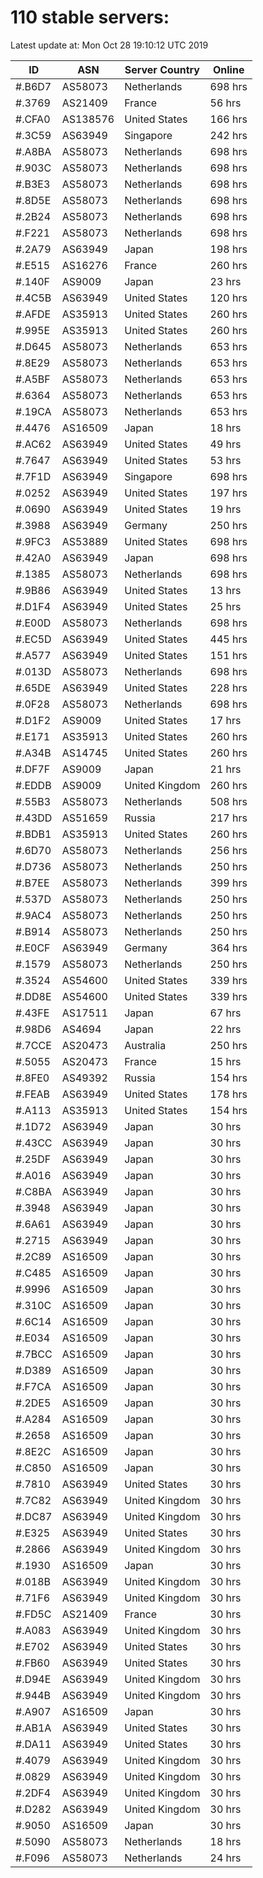 # 110 stable servers:

Latest update at: Mon Oct 28 19:10:12 UTC 2019

| ID | ASN | Server Country | Online |
| -- | --- | -------------- | ------ |
| #.B6D7 | AS58073 | Netherlands | 698 hrs |
| #.3769 | AS21409 | France | 56 hrs |
| #.CFA0 | AS138576 | United States | 166 hrs |
| #.3C59 | AS63949 | Singapore | 242 hrs |
| #.A8BA | AS58073 | Netherlands | 698 hrs |
| #.903C | AS58073 | Netherlands | 698 hrs |
| #.B3E3 | AS58073 | Netherlands | 698 hrs |
| #.8D5E | AS58073 | Netherlands | 698 hrs |
| #.2B24 | AS58073 | Netherlands | 698 hrs |
| #.F221 | AS58073 | Netherlands | 698 hrs |
| #.2A79 | AS63949 | Japan | 198 hrs |
| #.E515 | AS16276 | France | 260 hrs |
| #.140F | AS9009 | Japan | 23 hrs |
| #.4C5B | AS63949 | United States | 120 hrs |
| #.AFDE | AS35913 | United States | 260 hrs |
| #.995E | AS35913 | United States | 260 hrs |
| #.D645 | AS58073 | Netherlands | 653 hrs |
| #.8E29 | AS58073 | Netherlands | 653 hrs |
| #.A5BF | AS58073 | Netherlands | 653 hrs |
| #.6364 | AS58073 | Netherlands | 653 hrs |
| #.19CA | AS58073 | Netherlands | 653 hrs |
| #.4476 | AS16509 | Japan | 18 hrs |
| #.AC62 | AS63949 | United States | 49 hrs |
| #.7647 | AS63949 | United States | 53 hrs |
| #.7F1D | AS63949 | Singapore | 698 hrs |
| #.0252 | AS63949 | United States | 197 hrs |
| #.0690 | AS63949 | United States | 19 hrs |
| #.3988 | AS63949 | Germany | 250 hrs |
| #.9FC3 | AS53889 | United States | 698 hrs |
| #.42A0 | AS63949 | Japan | 698 hrs |
| #.1385 | AS58073 | Netherlands | 698 hrs |
| #.9B86 | AS63949 | United States | 13 hrs |
| #.D1F4 | AS63949 | United States | 25 hrs |
| #.E00D | AS58073 | Netherlands | 698 hrs |
| #.EC5D | AS63949 | United States | 445 hrs |
| #.A577 | AS63949 | United States | 151 hrs |
| #.013D | AS58073 | Netherlands | 698 hrs |
| #.65DE | AS63949 | United States | 228 hrs |
| #.0F28 | AS58073 | Netherlands | 698 hrs |
| #.D1F2 | AS9009 | United States | 17 hrs |
| #.E171 | AS35913 | United States | 260 hrs |
| #.A34B | AS14745 | United States | 260 hrs |
| #.DF7F | AS9009 | Japan | 21 hrs |
| #.EDDB | AS9009 | United Kingdom | 260 hrs |
| #.55B3 | AS58073 | Netherlands | 508 hrs |
| #.43DD | AS51659 | Russia | 217 hrs |
| #.BDB1 | AS35913 | United States | 260 hrs |
| #.6D70 | AS58073 | Netherlands | 256 hrs |
| #.D736 | AS58073 | Netherlands | 250 hrs |
| #.B7EE | AS58073 | Netherlands | 399 hrs |
| #.537D | AS58073 | Netherlands | 250 hrs |
| #.9AC4 | AS58073 | Netherlands | 250 hrs |
| #.B914 | AS58073 | Netherlands | 250 hrs |
| #.E0CF | AS63949 | Germany | 364 hrs |
| #.1579 | AS58073 | Netherlands | 250 hrs |
| #.3524 | AS54600 | United States | 339 hrs |
| #.DD8E | AS54600 | United States | 339 hrs |
| #.43FE | AS17511 | Japan | 67 hrs |
| #.98D6 | AS4694 | Japan | 22 hrs |
| #.7CCE | AS20473 | Australia | 250 hrs |
| #.5055 | AS20473 | France | 15 hrs |
| #.8FE0 | AS49392 | Russia | 154 hrs |
| #.FEAB | AS63949 | United States | 178 hrs |
| #.A113 | AS35913 | United States | 154 hrs |
| #.1D72 | AS63949 | Japan | 30 hrs |
| #.43CC | AS63949 | Japan | 30 hrs |
| #.25DF | AS63949 | Japan | 30 hrs |
| #.A016 | AS63949 | Japan | 30 hrs |
| #.C8BA | AS63949 | Japan | 30 hrs |
| #.3948 | AS63949 | Japan | 30 hrs |
| #.6A61 | AS63949 | Japan | 30 hrs |
| #.2715 | AS63949 | Japan | 30 hrs |
| #.2C89 | AS16509 | Japan | 30 hrs |
| #.C485 | AS16509 | Japan | 30 hrs |
| #.9996 | AS16509 | Japan | 30 hrs |
| #.310C | AS16509 | Japan | 30 hrs |
| #.6C14 | AS16509 | Japan | 30 hrs |
| #.E034 | AS16509 | Japan | 30 hrs |
| #.7BCC | AS16509 | Japan | 30 hrs |
| #.D389 | AS16509 | Japan | 30 hrs |
| #.F7CA | AS16509 | Japan | 30 hrs |
| #.2DE5 | AS16509 | Japan | 30 hrs |
| #.A284 | AS16509 | Japan | 30 hrs |
| #.2658 | AS16509 | Japan | 30 hrs |
| #.8E2C | AS16509 | Japan | 30 hrs |
| #.C850 | AS16509 | Japan | 30 hrs |
| #.7810 | AS63949 | United States | 30 hrs |
| #.7C82 | AS63949 | United Kingdom | 30 hrs |
| #.DC87 | AS63949 | United Kingdom | 30 hrs |
| #.E325 | AS63949 | United States | 30 hrs |
| #.2866 | AS63949 | United Kingdom | 30 hrs |
| #.1930 | AS16509 | Japan | 30 hrs |
| #.018B | AS63949 | United Kingdom | 30 hrs |
| #.71F6 | AS63949 | United Kingdom | 30 hrs |
| #.FD5C | AS21409 | France | 30 hrs |
| #.A083 | AS63949 | United Kingdom | 30 hrs |
| #.E702 | AS63949 | United States | 30 hrs |
| #.FB60 | AS63949 | United States | 30 hrs |
| #.D94E | AS63949 | United Kingdom | 30 hrs |
| #.944B | AS63949 | United Kingdom | 30 hrs |
| #.A907 | AS16509 | Japan | 30 hrs |
| #.AB1A | AS63949 | United States | 30 hrs |
| #.DA11 | AS63949 | United States | 30 hrs |
| #.4079 | AS63949 | United Kingdom | 30 hrs |
| #.0829 | AS63949 | United Kingdom | 30 hrs |
| #.2DF4 | AS63949 | United Kingdom | 30 hrs |
| #.D282 | AS63949 | United Kingdom | 30 hrs |
| #.9050 | AS16509 | Japan | 30 hrs |
| #.5090 | AS58073 | Netherlands | 18 hrs |
| #.F096 | AS58073 | Netherlands | 24 hrs |

